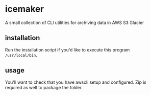 # icemaker
A small collection of CLI utilities for archiving data in AWS S3 Glacier

## installation

Run the installation script if you'd like to execute this program `/usr/local/bin`. 

## usage

You'll want to check that you have awscli setup and configured. Zip is required as well to package the folder. 